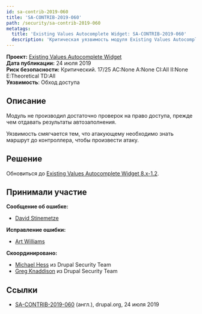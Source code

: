 ```yaml
---
id: sa-contrib-2019-060
title: 'SA-CONTRIB-2019-060'
path: /security/sa-contrib-2019-060
metatags:
  title: 'Existing Values Autocomplete Widget: SA-CONTRIB-2019-060'
  description: 'Критическая уязвимость модуля Existing Values Autocomplete Widget. Устранена в версии 8.x-1.2'
---
```


**Проект:** [Existing Values Autocomplete Widget](https://www.drupal.org/project/existing_values_autocomplete_widget)\
**Дата публикации:** 24 июля 2019\
**Риск безопасности:** Критический. 17/25 AC:None A:None CI:All II:None E:Theoretical TD:All\
**Уязвимость**: Обход доступа

## Описание

Модуль не производил достаточно проверок на право доступа, прежде чем отдавать результаты автозаполнения.

Уязвимость смягчается тем, что атакующему необходимо знать маршрут до контроллера, чтобы произвести атаку.

## Решение

Обновиться до [Existing Values Autocomplete Widget 8.x-1.2](https://www.drupal.org/node/3069768).

## Принимали участие

**Сообщение об ошибке:**

- [David Stinemetze](https://www.drupal.org/user/2508346)

**Исправление ошибки:**

- [Art Williams](https://www.drupal.org/user/77599)

**Скоординировано:**

- [Michael Hess](https://www.drupal.org/user/102818) из Drupal Security Team
- [Greg Knaddison](https://www.drupal.org/user/36762) из Drupal Security Team

## Ссылки

- [SA-CONTRIB-2019-060](https://www.drupal.org/sa-contrib-2019-060) (англ.), drupal.org, 24 июля 2019